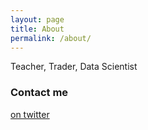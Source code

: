 ```yaml
---
layout: page
title: About
permalink: /about/
---
```


Teacher, Trader, Data Scientist

### Contact me

[on twitter](https://twitter.com/m_d_lai)
